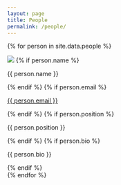 ```yaml
---
layout: page
title: People
permalink: /people/
---
```


{% for person in site.data.people %}
		<div class="person">
			<img src="{{ site.url }}/images/{{ person.img }}">
			{% if person.name %}<p class="name">{{ person.name }}</p>{% endif %}
			{% if person.email %}<p class="email"><a href="mailto:{{ person.email }}">{{ person.email }}</a></p>{% endif %}
			{% if person.position %}<p class="position">{{ person.position }}</p>{% endif %}
			{% if person.bio %}<p class="bio">{{ person.bio }}</p>{% endif %}
		</div>
{% endfor %}